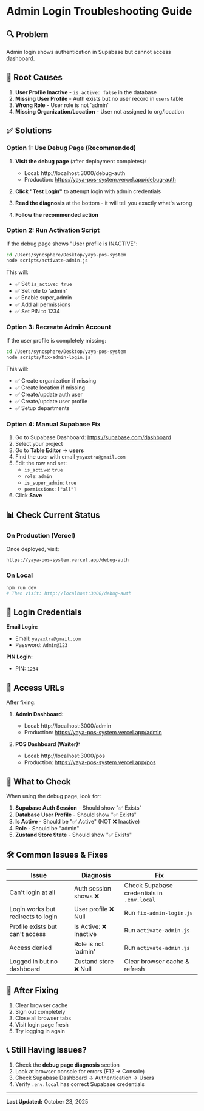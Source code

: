 # Admin Login Troubleshooting Guide

## 🔍 Problem
Admin login shows authentication in Supabase but cannot access dashboard.

## 🎯 Root Causes

1. **User Profile Inactive** - `is_active: false` in the database
2. **Missing User Profile** - Auth exists but no user record in `users` table
3. **Wrong Role** - User role is not 'admin'
4. **Missing Organization/Location** - User not assigned to org/location

## ✅ Solutions

### Option 1: Use Debug Page (Recommended)

1. **Visit the debug page** (after deployment completes):
   - Local: http://localhost:3000/debug-auth
   - Production: https://yaya-pos-system.vercel.app/debug-auth

2. **Click "Test Login"** to attempt login with admin credentials

3. **Read the diagnosis** at the bottom - it will tell you exactly what's wrong

4. **Follow the recommended action**

### Option 2: Run Activation Script

If the debug page shows "User profile is INACTIVE":

```bash
cd /Users/syncsphere/Desktop/yaya-pos-system
node scripts/activate-admin.js
```

This will:
- ✅ Set `is_active: true`
- ✅ Set role to 'admin'
- ✅ Enable super_admin
- ✅ Add all permissions
- ✅ Set PIN to 1234

### Option 3: Recreate Admin Account

If the user profile is completely missing:

```bash
cd /Users/syncsphere/Desktop/yaya-pos-system
node scripts/fix-admin-login.js
```

This will:
- ✅ Create organization if missing
- ✅ Create location if missing
- ✅ Create/update auth user
- ✅ Create/update user profile
- ✅ Setup departments

### Option 4: Manual Supabase Fix

1. Go to Supabase Dashboard: https://supabase.com/dashboard
2. Select your project
3. Go to **Table Editor** → **users**
4. Find the user with email `yayaxtra@gmail.com`
5. Edit the row and set:
   - `is_active`: `true`
   - `role`: `admin`
   - `is_super_admin`: `true`
   - `permissions`: `["all"]`
6. Click **Save**

## 📊 Check Current Status

### On Production (Vercel)

Once deployed, visit:
```
https://yaya-pos-system.vercel.app/debug-auth
```

### On Local

```bash
npm run dev
# Then visit: http://localhost:3000/debug-auth
```

## 🔐 Login Credentials

**Email Login:**
- Email: `yayaxtra@gmail.com`
- Password: `Admin@123`

**PIN Login:**
- PIN: `1234`

## 🚀 Access URLs

After fixing:

1. **Admin Dashboard:**
   - Local: http://localhost:3000/admin
   - Production: https://yaya-pos-system.vercel.app/admin

2. **POS Dashboard (Waiter):**
   - Local: http://localhost:3000/pos
   - Production: https://yaya-pos-system.vercel.app/pos

## 📝 What to Check

When using the debug page, look for:

1. **Supabase Auth Session** - Should show "✅ Exists"
2. **Database User Profile** - Should show "✅ Exists"
3. **Is Active** - Should be "✅ Active" (NOT ❌ Inactive)
4. **Role** - Should be "admin"
5. **Zustand Store State** - Should show "✅ Exists"

## 🛠️ Common Issues & Fixes

| Issue | Diagnosis | Fix |
|-------|-----------|-----|
| Can't login at all | Auth session shows ❌ | Check Supabase credentials in `.env.local` |
| Login works but redirects to login | User profile ❌ Null | Run `fix-admin-login.js` |
| Profile exists but can't access | Is Active: ❌ Inactive | Run `activate-admin.js` |
| Access denied | Role is not 'admin' | Run `activate-admin.js` |
| Logged in but no dashboard | Zustand store ❌ Null | Clear browser cache & refresh |

## 🔄 After Fixing

1. Clear browser cache
2. Sign out completely
3. Close all browser tabs
4. Visit login page fresh
5. Try logging in again

## 📞 Still Having Issues?

1. Check the **debug page diagnosis** section
2. Look at browser console for errors (F12 → Console)
3. Check Supabase Dashboard → Authentication → Users
4. Verify `.env.local` has correct Supabase credentials

---

**Last Updated:** October 23, 2025
